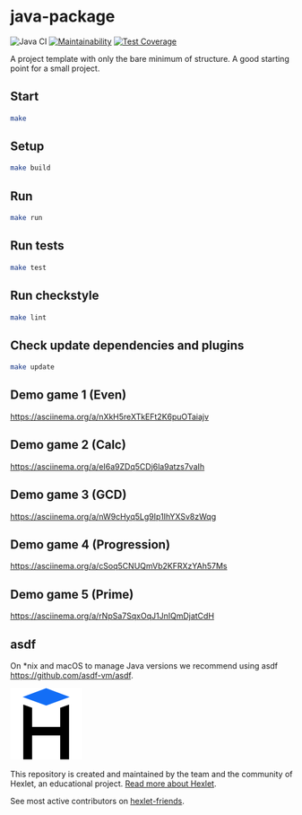 # java-package

![Java CI](https://github.com/hexlet-boilerplates/java-package/workflows/Java%20CI/badge.svg)
[![Maintainability](https://api.codeclimate.com/v1/badges/bc953fb0ab378995dab3/maintainability)](https://codeclimate.com/github/hexlet-boilerplates/java-package/maintainability)
[![Test Coverage](https://api.codeclimate.com/v1/badges/bc953fb0ab378995dab3/test_coverage)](https://codeclimate.com/github/hexlet-boilerplates/java-package/test_coverage)

A project template with only the bare minimum of structure. A good starting point for a small project.

## Start

```bash
make
```

## Setup

```bash
make build
```

## Run

```bash
make run
```

## Run tests

```bash
make test
```

## Run checkstyle

```bash
make lint
```

## Check update dependencies and plugins

```bash
make update
```
## Demo game 1 (Even)
https://asciinema.org/a/nXkH5reXTkEFt2K6puOTaiajv

## Demo game 2 (Calc)
https://asciinema.org/a/eI6a9ZDq5CDj6la9atzs7vaIh

## Demo game 3 (GCD)
https://asciinema.org/a/nW9cHyq5Lg9Ip1IhYXSv8zWqg

## Demo game 4 (Progression)
https://asciinema.org/a/cSoq5CNUQmVb2KFRXzYAh57Ms

## Demo game 5 (Prime)
https://asciinema.org/a/rNpSa7SqxOqJ1JnIQmDjatCdH

## asdf

On *nix and macOS to manage Java versions we recommend using asdf https://github.com/asdf-vm/asdf.


[![Hexlet Ltd. logo](https://raw.githubusercontent.com/Hexlet/assets/master/images/hexlet_logo128.png)](https://hexlet.io/?utm_source=github&utm_medium=link&utm_campaign=java-package)

This repository is created and maintained by the team and the community of Hexlet, an educational project. [Read more about Hexlet](https://hexlet.io/?utm_source=github&utm_medium=link&utm_campaign=java-package).

See most active contributors on [hexlet-friends](https://friends.hexlet.io/).